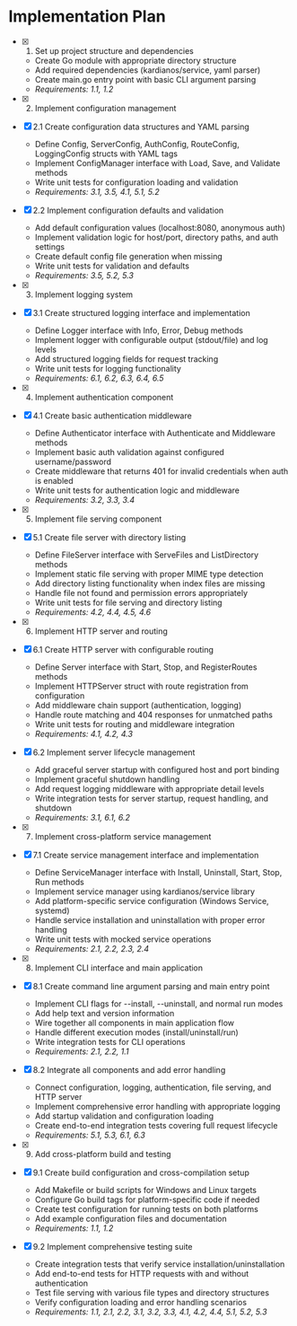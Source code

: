 # Implementation Plan

- [x] 1. Set up project structure and dependencies
  - Create Go module with appropriate directory structure
  - Add required dependencies (kardianos/service, yaml parser)
  - Create main.go entry point with basic CLI argument parsing
  - _Requirements: 1.1, 1.2_

- [x] 2. Implement configuration management

- [x] 2.1 Create configuration data structures and YAML parsing


  - Define Config, ServerConfig, AuthConfig, RouteConfig, LoggingConfig structs with YAML tags
  - Implement ConfigManager interface with Load, Save, and Validate methods
  - Write unit tests for configuration loading and validation
  - _Requirements: 3.1, 3.5, 4.1, 5.1, 5.2_

- [x] 2.2 Implement configuration defaults and validation


  - Add default configuration values (localhost:8080, anonymous auth)
  - Implement validation logic for host/port, directory paths, and auth settings
  - Create default config file generation when missing
  - Write unit tests for validation and defaults
  - _Requirements: 3.5, 5.2, 5.3_

- [x] 3. Implement logging system

- [x] 3.1 Create structured logging interface and implementation


  - Define Logger interface with Info, Error, Debug methods
  - Implement logger with configurable output (stdout/file) and log levels
  - Add structured logging fields for request tracking
  - Write unit tests for logging functionality
  - _Requirements: 6.1, 6.2, 6.3, 6.4, 6.5_

- [x] 4. Implement authentication component

- [x] 4.1 Create basic authentication middleware


  - Define Authenticator interface with Authenticate and Middleware methods
  - Implement basic auth validation against configured username/password
  - Create middleware that returns 401 for invalid credentials when auth is enabled
  - Write unit tests for authentication logic and middleware
  - _Requirements: 3.2, 3.3, 3.4_

- [x] 5. Implement file serving component

- [x] 5.1 Create file server with directory listing


  - Define FileServer interface with ServeFiles and ListDirectory methods
  - Implement static file serving with proper MIME type detection
  - Add directory listing functionality when index files are missing
  - Handle file not found and permission errors appropriately
  - Write unit tests for file serving and directory listing
  - _Requirements: 4.2, 4.4, 4.5, 4.6_

- [x] 6. Implement HTTP server and routing

- [x] 6.1 Create HTTP server with configurable routing


  - Define Server interface with Start, Stop, and RegisterRoutes methods
  - Implement HTTPServer struct with route registration from configuration
  - Add middleware chain support (authentication, logging)
  - Handle route matching and 404 responses for unmatched paths
  - Write unit tests for routing and middleware integration
  - _Requirements: 4.1, 4.2, 4.3_

- [x] 6.2 Implement server lifecycle management


  - Add graceful server startup with configured host and port binding
  - Implement graceful shutdown handling
  - Add request logging middleware with appropriate detail levels
  - Write integration tests for server startup, request handling, and shutdown
  - _Requirements: 3.1, 6.1, 6.2_

- [x] 7. Implement cross-platform service management

- [x] 7.1 Create service management interface and implementation


  - Define ServiceManager interface with Install, Uninstall, Start, Stop, Run methods
  - Implement service manager using kardianos/service library
  - Add platform-specific service configuration (Windows Service, systemd)
  - Handle service installation and uninstallation with proper error handling
  - Write unit tests with mocked service operations
  - _Requirements: 2.1, 2.2, 2.3, 2.4_

- [x] 8. Implement CLI interface and main application

- [x] 8.1 Create command line argument parsing and main entry point


  - Implement CLI flags for --install, --uninstall, and normal run modes
  - Add help text and version information
  - Wire together all components in main application flow
  - Handle different execution modes (install/uninstall/run)
  - Write integration tests for CLI operations
  - _Requirements: 2.1, 2.2, 1.1_

- [x] 8.2 Integrate all components and add error handling


  - Connect configuration, logging, authentication, file serving, and HTTP server
  - Implement comprehensive error handling with appropriate logging
  - Add startup validation and configuration loading
  - Create end-to-end integration tests covering full request lifecycle
  - _Requirements: 5.1, 5.3, 6.1, 6.3_

- [x] 9. Add cross-platform build and testing


- [x] 9.1 Create build configuration and cross-compilation setup


  - Add Makefile or build scripts for Windows and Linux targets
  - Configure Go build tags for platform-specific code if needed
  - Create test configuration for running tests on both platforms
  - Add example configuration files and documentation
  - _Requirements: 1.1, 1.2_

- [x] 9.2 Implement comprehensive testing suite


  - Create integration tests that verify service installation/uninstallation
  - Add end-to-end tests for HTTP requests with and without authentication
  - Test file serving with various file types and directory structures
  - Verify configuration loading and error handling scenarios
  - _Requirements: 1.1, 2.1, 2.2, 3.1, 3.2, 3.3, 4.1, 4.2, 4.4, 5.1, 5.2, 5.3_